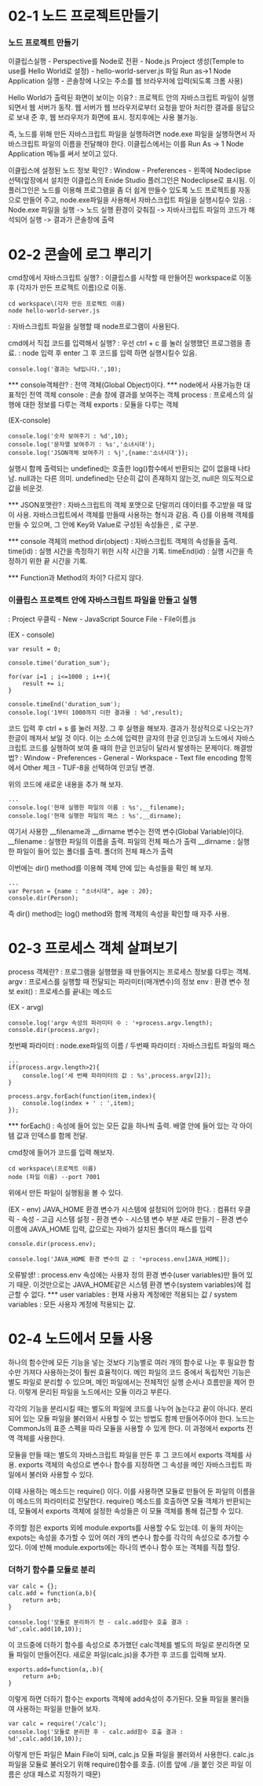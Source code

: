 # 02-1 노드 프로젝트만들기

### 노드 프로젝트 만들기

이클립스실행 - Perspective를 Node로 전환 - Node.js Project 생성(Temple to use를 Hello World로 설정) - hello-world-server.js 파일 Run as->1 Node Application 실행 - 콘솔창에 나오는 주소를 웹 브라우저에 입력(되도록 크롬 사용) 

Hello World가 출력된 화면이 보이는 이유?
: 프로젝트 안의 자바스크립트 파일이 실행되면서 웹 서버가 동작. 웹 서버가 웹 브라우저로부터 요청을 받아 처리한 결과를 응답으로 보내 준 후, 웹 브라우저가 화면에 표시. 정지후에는 사용 불가능. 

즉, 노드를 위해 만든 자바스크립트 파일을 실행하려면 node.exe 파일을 실행하면서 자바스크립트 파일의 이름을 전달해야 한다. 이클립스에서는 이를 Run As -> 1 Node Application 메뉴를 써서 보이고 있다.

이클립스에 설정된 노드 정보 확인?
: Window - Preferences - 왼쪽에 Nodeclipse 선택(앞장에서 설치한 이클립스의 Enide Studio 플러그인은 Nodeclipse로 표시됨. 이 플러그인은 노드를 이용해 프로그램을 좀 더 쉽게 만들수 있도록 노드 프로젝트를 자동으로 만들어 주고, node.exe파일을 사용해서 자바스크립트 파일을 실행시킬수 있음.
: Node.exe 파일을 실행 -> 노드 실행 환경이 갖춰짐 -> 자바사크립트 파일의 코드가 해석되어 실행 -> 결과가 콘솔창에 출력



# 02-2 콘솔에 로그 뿌리기

cmd창에서 자바스크립트 실행?
: 이클립스를 시작할 때 만들어진 workspace로 이동 후 (각자가 만든 프로젝트 이름)으로 이동.
```shell
cd workspace\(각자 만든 프로젝트 이름)
node hello-world-server.js
```
: 자바스크립트 파일을 실행할 때 node프로그램이 사용된다.

cmd에서 직접 코드를 입력해서 실행?
: 우선 ctrl + c 를 눌러 실행했던 프로그램을 종료.
: node 입력 후 enter 그 후 코드를 입력 하면 실행시킬수 있음.
```shell
console.log('결과는 %d입니다.',10);
```
*** console객체란? : 전역 객체(Global Object)이다.
*** node에서 사용가능한 대표적인 전역 객체
  	console : 콘솔 창에 결과를 보여주는 객체
	process : 프로세스의 실행에 대한 정보를 다루는 객체
	exports : 모듈을 다루는 객체
    
(EX-console)
```shell
console.log('숫자 보여주기 : %d',10);
console.log('문자열 보여주기 : %s','소녀시대');
console.log('JSON객체 보여주기 : %j',{name:'소녀시대'});
```
실행시 함께 출력되는 undefined는 호출한 log()함수에서 반환되는 값이 없을때 나타남. null과는 다른 의미.
undefined는 단순히 값이 존재하지 않는것, null은 의도적으로 값을 비운것.

*** JSON포맷란? : 자바스크립트의 객체 포맷으로 단말끼리 데이터를 주고받을 때 많이 사용. 자바스크립트에서 객체를 만들때 사용하는 형식과 같음. 즉 {}를 이용해 객체를 만들 수 있으며, 그 안에 Key와 Value로 구성된 속성들은 , 로 구분.

*** console 객체의 method
	dir(object) : 자바스크립트 객체의 속성들을 출력.
	time(id) : 실행 시간을 측정하기 위한 시작 시간을 기록.
	timeEnd(id) : 실행 시간을 측정하기 위한 끝 시간을 기록.
    
*** Function과 Method의 차이? 다르지 않다.



### 이클립스 프로젝트 안에 자바스크립트 파일을 만들고 실행

: Project 우클릭 - New - JavaScript Source File - File이름.js

(EX - console)
```shell
var result = 0;

console.time('duration_sum');

for(var i=1 ; i<=1000 ; i++){
	result += i;
}

console.timeEnd('duration_sum');
console.log('1부터 1000까지 더한 결과물 : %d',result);
```
코드 입력 후 ctrl + s 를 눌러 저장. 그 후 실행을 해보자. 결과가 정상적으로 나오는가? 한글이 깨져서 보일 것 이다. 이는 소스에 입력한 글자의 한글 인코딩과 노드에서 자바스크립트 코드를 실행하여 보여 줄 때의 한글 인코딩이 달라서 발생하는 문제이다.
해결방법? : Window - Preferences - General - Workspace - Text file encoding 항목에서 Other 체크 - TUF-8을 선택하여 인코딩 변경.

위의 코드에 새로운 내용을 추가 해 보자.
```shell
...
console.log('현재 실행한 파일의 이름 : %s',__filename);
console.log('현재 실행한 파일의 패스 : %s',__dirname);
```
여기서 사용한 __filename과 __dirname 변수는 전역 변수(Global Variable)이다.
	__filename : 실행한 파일의 이름을 출력. 파일의 전체 패스가 출력
	__dirname : 실행한 파일이 들어 있는 폴더를 출력. 폴더의 전체 패스가 출력
	
이번에는 dir() method를 이용해 객체 안에 있는 속성들을 확인 해 보자.
```shell
...
var Person = {name : "소녀시대", age : 20};
console.dir(Person);
```

즉 dir() method는 log() method와 함께 객체의 속성을 확인할 때 자주 사용.



# 02-3 프로세스 객체 살펴보기

process 객체란?
: 프로그램을 실행했을 때 만들어지는 프로세스 정보를 다루는 객체. 
	argv : 프로세스를 실행할 때 전달되는 파라미터(매개변수)의 정보
	env : 환경 변수 정보
	exit() : 프로세스를 끝내는 메소드

(EX - arvg)
```shell
console.log('argv 속성의 파라미터 수 : '+process.argv.length);
console.dir(process.argv);
```
첫번째 파라미터 : node.exe파일의 이름 / 두번째 파라미터 : 자바스크립트 파일의 패스

```shell
...
if(process.argv.length>2){
	console.log('세 번째 파라미터의 값 : %s',process.argv[2]);
}

process.argv.forEach(function(item,index){
	console.log(index + ' : ',item);
});
```

*** forEach() : 속성에 들어 있는 모든 값을 하나씩 출력. 배열 안에 들어 있는 각 아이템 값과 인덱스를 함께 전달.


cmd창에 들어가 코드를 입력 해보자.
```shell
cd workspace\(프로젝트 이름)
node (파일 이름) --port 7001
```
위에서 만든 파일이 실행됨을 볼 수 있다.

(EX - env)
JAVA_HOME 환경 변수가 시스템에 설정되어 있어야 한다.
: 컴퓨터 우클릭 - 속성 - 고급 시스템 설정 - 환경 변수 - 시스템 변수 부분 새로 만들기 - 환경 변수 이름에 JAVA_HOME 입력, 값으로는 자바가 설치된 폴더의 패스를 입력
```shell
console.dir(process.env);

console.log('JAVA_HOME 환경 변수의 값 : '+process.env[JAVA_HOME]);
```
오류발생! : process.env 속성에는 사용자 정의 환경 변수(user variables)만 들어 있기 때문. 이것만으로는 JAVA_HOME같은 시스템 환경 변수(system variables)에 접근할 수 없다.
*** user variables : 현재 사용자 계정에만 적용되는 값 / system variables : 모든 사용자 계정에 적용되는 값.



# 02-4 노드에서 모듈 사용

하나의 함수안에 모든 기능을 넣는 것보다 기능별로 여러 개의 함수로 나눈 후 필요한 함수만 가져다 사용하는것이 훨씬 효율적이다.  메인 파일의 코드 중에서 독립적인 기능은 별도 파일로 분리할 수 있으며, 메인 파일에서는 전체적인 실행 순서나 흐름만을 제어 한다. 이렇게 문리된 파일을 노드에서는 모듈 이라고 부른다.

각각의 기능을 분리시킬 때는 별도의 파일에 코드를 나누어 녾는다고 끝이 아니다. 분리 되어 있는 모듈 파일을 불러와서 사용할 수 있는 방법도 함께 만들어주어야 한다. 노드는 CommonJs의 표준 스펙을 따라 모듈을 사용할 수 있게 한다. 이 과정에서 exports 전역 객체를 사용한다.

모듈을 만들 때는 별도의 자바스크립트 파일을 만든 후 그 코드에서 exports 객체를 사용. exports 객체의 속성으로 변수나 함수를 지정하면 그 속성을 메인 자바스크립트 파일에서 불러와 사용할 수 있다.

이때 사용하는 메소드는 require() 이다. 이를 사용하면 모듈로 만들어 둔 파일의 이름을 이 메소드의 파라미터로 전달한다. require() 메소드를 호출하면 모듈 객체가 반환되는데, 모듈에서 exports 객체에 설정한 속성들은 이 모듈 객체를 통해 접근할 수 있다.

주의할 점은 exports 외에 module.exports를 사용할 수도 있는데. 이 둘의 차이는 expots는 속성을 추가할 수 있어 여러 개의 변수나 함수를 각각의 속성으로 추가할 수 있다. 이에 반해 module.exports에는 하나의 변수나 함수 또는 객체를 직접 할당.

### 더하기 함수를 모듈로 분리

```shell
var calc = {};
calc.add = function(a,b){
	return a+b;
}

console.log('모듈로 분리하기 전 - calc.add함수 호출 결과 : %d',calc.add(10,10));
```
이 코드중에 더하기 함수를 속성으로 추가했던 calc객체를 별도의 파일로 분리하면 모듈 파일이 만들어진다. 새로운 파일(calc.js)을 추가한 후 코드를 입력해 보자.
```shell
exports.add=function(a,.b){
	return a+b;
}
```
이렇게 하면 더하기 함수는 exports 객체에 add속성이 추가된다. 모듈 파일을 불러들여 사용하는 파일을 만들어 보자.
```shell
var calc = require('/calc');
console.log('모듈로 분리한 후 - calc.add함수 호출 결과 : %d',calc.add(10,10));
```
이렇게 만든 파일은 Main File이 되며, calc.js 모듈 파일을 불러와서 사용한다. calc.js 파일을 모듈로 불러오기 위해 require()함수를 호출. (이름 앞에 ./을 붙인 것은 파일 이름은 상대 패스로 지정하기 때문)
